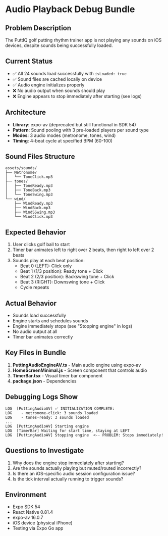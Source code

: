 # Audio Playback Debug Bundle

## Problem Description
The PuttIQ golf putting rhythm trainer app is not playing any sounds on iOS devices, despite sounds being successfully loaded.

## Current Status
- ✅ All 24 sounds load successfully with `isLoaded: true`
- ✅ Sound files are cached locally on device
- ✅ Audio engine initializes properly
- ❌ No audio output when sounds should play
- ❌ Engine appears to stop immediately after starting (see logs)

## Architecture
- **Library**: expo-av (deprecated but still functional in SDK 54)
- **Pattern**: Sound pooling with 3 pre-loaded players per sound type
- **Modes**: 3 audio modes (metronome, tones, wind)
- **Timing**: 4-beat cycle at specified BPM (60-100)

## Sound Files Structure
```
assets/sounds/
├── Metronome/
│   └── ToneClick.mp3
├── tones/
│   ├── ToneReady.mp3
│   ├── ToneBack.mp3
│   └── ToneSwing.mp3
└── wind/
    ├── WindReady.mp3
    ├── WindBack.mp3
    ├── WindSSwing.mp3
    └── WindClick.mp3
```

## Expected Behavior
1. User clicks golf ball to start
2. Timer bar animates left to right over 2 beats, then right to left over 2 beats
3. Sounds play at each beat position:
   - Beat 0 (LEFT): Click only
   - Beat 1 (1/3 position): Ready tone + Click
   - Beat 2 (2/3 position): Backswing tone + Click
   - Beat 3 (RIGHT): Downswing tone + Click
   - Cycle repeats

## Actual Behavior
- Sounds load successfully
- Engine starts and schedules sounds
- Engine immediately stops (see "Stopping engine" in logs)
- No audio output at all
- Timer bar animates correctly

## Key Files in Bundle
1. **PuttingAudioEngineAV.ts** - Main audio engine using expo-av
2. **HomeScreenMinimal.js** - Screen component that controls audio
3. **TimerBar.tsx** - Visual timer bar component
4. **package.json** - Dependencies

## Debugging Logs Show
```
LOG  [PuttingAudioAV] ✅ INITIALIZATION COMPLETE:
LOG    - metronome-click: 3 sounds loaded
LOG    - tones-ready: 3 sounds loaded
...
LOG  [PuttingAudioAV] Starting engine
LOG  [TimerBar] Waiting for start time, staying at LEFT
LOG  [PuttingAudioAV] Stopping engine  <-- PROBLEM: Stops immediately!
```

## Questions to Investigate
1. Why does the engine stop immediately after starting?
2. Are the sounds actually playing but muted/routed incorrectly?
3. Is there an iOS-specific audio session configuration issue?
4. Is the tick interval actually running to trigger sounds?

## Environment
- Expo SDK 54
- React Native 0.81.4
- expo-av 16.0.7
- iOS device (physical iPhone)
- Testing via Expo Go app